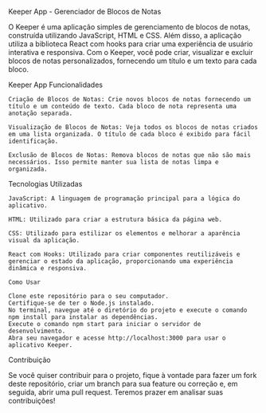 Keeper App - Gerenciador de Blocos de Notas

O Keeper é uma aplicação simples de gerenciamento de blocos de notas, construída utilizando JavaScript, HTML e CSS. Além disso, a aplicação utiliza a biblioteca React com hooks para criar uma experiência de usuário interativa e responsiva. Com o Keeper, você pode criar, visualizar e excluir blocos de notas personalizados, fornecendo um título e um texto para cada bloco.

Keeper App
Funcionalidades

    Criação de Blocos de Notas: Crie novos blocos de notas fornecendo um título e um conteúdo de texto. Cada bloco de nota representa uma anotação separada.

    Visualização de Blocos de Notas: Veja todos os blocos de notas criados em uma lista organizada. O título de cada bloco é exibido para fácil identificação.

    Exclusão de Blocos de Notas: Remova blocos de notas que não são mais necessários. Isso permite manter sua lista de notas limpa e organizada.

Tecnologias Utilizadas

    JavaScript: A linguagem de programação principal para a lógica do aplicativo.

    HTML: Utilizado para criar a estrutura básica da página web.

    CSS: Utilizado para estilizar os elementos e melhorar a aparência visual da aplicação.

    React com Hooks: Utilizado para criar componentes reutilizáveis e gerenciar o estado da aplicação, proporcionando uma experiência dinâmica e responsiva.

    Como Usar

    Clone este repositório para o seu computador.
    Certifique-se de ter o Node.js instalado.
    No terminal, navegue até o diretório do projeto e execute o comando npm install para instalar as dependências.
    Execute o comando npm start para iniciar o servidor de desenvolvimento.
    Abra seu navegador e acesse http://localhost:3000 para usar o aplicativo Keeper.

Contribuição

Se você quiser contribuir para o projeto, fique à vontade para fazer um fork deste repositório, criar um branch para sua feature ou correção e, em seguida, abrir uma pull request. Teremos prazer em analisar suas contribuições!
